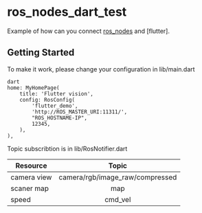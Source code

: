 # ros_nodes_dart_test

Example of how can you connect [ros_nodes] and [flutter].

## Getting Started

[ros_nodes]: https://github.com/Sashiri/ros_nodes

To make it work, please change your configuration in lib/main.dart
```
dart
home: MyHomePage(
    title: 'Flutter vision',
    config: RosConfig(
        'flutter_demo',
        'http://ROS_MASTER_URI:11311/',
        "ROS_HOSTNAME-IP",
        12345,
    ),
),
```

Topic subscribtion is in lib/RosNotifier.dart

| Resource   |      Topic      |
|----------|:-------------:|
| camera view |  camera/rgb/image_raw/compressed |
| scaner map |    map   |
| speed | cmd_vel |